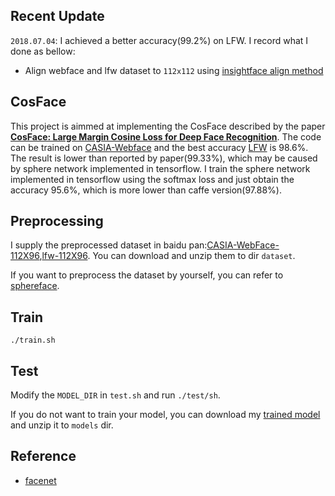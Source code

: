 ## Recent Update
```2018.07.04```: I achieved a better accuracy(99.2%) on LFW. I record what I done as bellow:
- Align webface and lfw dataset to ```112x112``` using [insightface align method](https://github.com/deepinsight/insightface/blob/master/src/align/align_lfw.py)
## CosFace
This project is aimmed at implementing the CosFace described by the paper [**CosFace: Large Margin Cosine Loss for Deep Face Recognition**](https://arxiv.org/pdf/1801.09414.pdf). The code can be trained on [CASIA-Webface](http://www.cbsr.ia.ac.cn/english/CASIA-WebFace-Database.html) and the best accuracy [LFW](http://vis-www.cs.umass.edu/lfw/) is 98.6%. The result is lower than reported by paper(99.33%), which may be caused by sphere network implemented in tensorflow. I train the sphere network implemented in tensorflow using the softmax loss and just obtain the accuracy 95.6%, which is more lower than caffe version(97.88%).

## Preprocessing
I supply the preprocessed dataset in baidu pan:[CASIA-WebFace-112X96](https://pan.baidu.com/s/160RN84j_79TnktKZmzakfw),[lfw-112X96](https://pan.baidu.com/s/1fkH9xR5Z0inxTP7Maae2KQ). You can download and unzip them to dir ```dataset```.

If you want to preprocess the dataset by yourself, you can refer to [sphereface](https://github.com/wy1iu/sphereface/tree/0056a7d27d05f2815a276cb26471f0348d6dd8da#installation).


## Train
```./train.sh``` 

## Test
Modify the ```MODEL_DIR``` in ```test.sh``` and run ```./test/sh```.

If you do not want to train your model, you can download my [trained model](https://pan.baidu.com/s/1ouQA2PXz1hp7Uz_uhsyMdw) and unzip it to ```models``` dir.

## Reference
- [facenet](https://github.com/davidsandberg/facenet)
